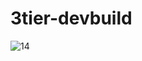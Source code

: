 # 3tier-devbuild
![14](https://user-images.githubusercontent.com/108500289/197294156-b3755105-2b42-4405-bcb7-08a074efe744.jpeg)
